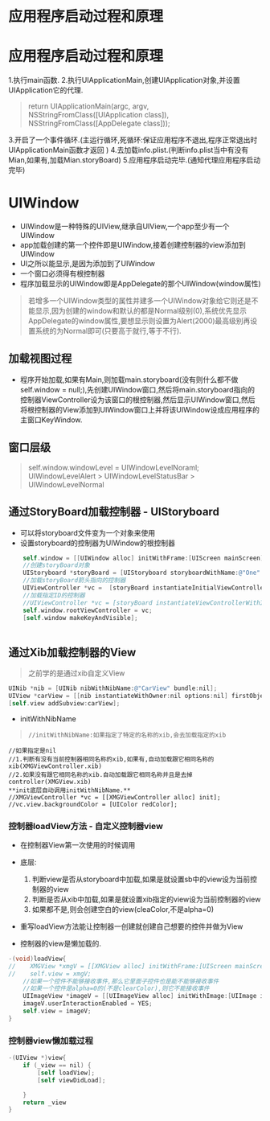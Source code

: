 # 应用程序启动过程和原理

# 应用程序启动过程和原理
1.执行main函数.
2.执行UIApplicationMain,创建UIApplication对象,并设置UIApplication它的代理.
> return UIApplicationMain(argc, argv, NSStringFromClass([UIApplication class]), NSStringFromClass([AppDelegate class]));

3.开启了一个事件循环.(主运行循环,死循环:保证应用程序不退出,程序正常退出时UIApplicationMain函数才返回)
4.去加载info.plist.(判断info.plist当中有没有Mian,如果有,加载Mian.storyBoard)
5.应用程序启动完毕.(通知代理应用程序启动完毕)

# UIWindow
* UIWindow是一种特殊的UIView,继承自UIView,一个app至少有一个UIWindow
* app加载创建的第一个控件即是UIWindow,接着创建控制器的view添加到UIWindow
* UI之所以能显示,是因为添加到了UIWindow
* 一个窗口必须得有根控制器
* 程序加载显示的UIWindow即是AppDelegate的那个UIWindow(window属性)
> 若增多一个UIWindow类型的属性并建多一个UIWindow对象给它则还是不能显示,因为创建的window和默认的都是Normal级别(0),系统优先显示AppDelegate的window属性,要想显示则设置为Alert(2000)最高级别再设置系统的为Normal即可(只要高于就行,等于不行).

## 加载视图过程
* 程序开始加载,如果有Main,则加载main.storyboard(没有则什么都不做self.window = null;),先创建UIWindow窗口,然后将main.storyboard指向的控制器ViewController设为该窗口的根控制器,然后显示UIWindow窗口,然后将根控制器的View添加到UIWindow窗口上并将该UIWindow设成应用程序的主窗口KeyWindow.

## 窗口层级
> self.window.windowLevel = UIWindowLevelNoraml;
UIWindowLevelAlert > UIWindowLevelStatusBar > UIWindowLevelNormal

## 通过StoryBoard加载控制器 - UIStoryboard
* 可以将storyboard文件变为一个对象来使用
* 设置storyboard的控制器为UIWindow的根控制器

```objectivec
    self.window = [[UIWindow alloc] initWithFrame:[UIScreen mainScreen].bounds];
    //创建storyBoard对象
    UIStoryboard *storyBoard = [UIStoryboard storyboardWithName:@"One" bundle:nil];
    //加载storyBoard箭头指向的控制器
    UIViewController *vc =  [storyBoard instantiateInitialViewController];
    //加载指定ID的控制器
    //UIViewController *vc = [storyBoard instantiateViewControllerWithIdentifier:@"VC"];
    self.window.rootViewController = vc;
    [self.window makeKeyAndVisible];
    
```
## 通过Xib加载控制器的View
> 之前学的是通过xib自定义View
```objectivec
UINib *nib = [UINib nibWithNibName:@"CarView" bundle:nil];
UIView *carView = [[nib instantiateWithOwner:nil options:nil] firstObject];
[self.view addSubview:carView];
```

* initWithNibName
 >     //initWithNibName:如果指定了特定的名称的xib,会去加载指定的xib
    //如果指定是nil
    //1.判断有没有当前控制器相同名称的xib,如果有,自动加载跟它相同名称的xib(XMGViewController.xib)
    //2.如果没有跟它相同名称的xib.自动加载跟它相同名称并且是去掉controller(XMGView.xib)
    **init底层自动调用initWithNibName.**
    //XMGViewController *vc = [[XMGViewController alloc] init];
    //vc.view.backgroundColor = [UIColor redColor];
    
### 控制器loadView方法 - 自定义控制器view
* 在控制器View第一次使用的时候调用
* 底层: 
   1. 判断view是否从storyboard中加载,如果是就设置sb中的view设为当前控制器的view
   2. 判断是否从xib中加载,如果是就设置xib指定的view设为当前控制器的view
   3. 如果都不是,则会创建空白的view(cleaColor,不是alpha=0)
   
* 重写loadView方法能让控制器一创建就创建自己想要的控件并做为View
* 控制器的view是懒加载的.

```objectivec
-(void)loadView{
//    XMGView *xmgV = [[XMGView alloc] initWithFrame:[UIScreen mainScreen].bounds];
//    self.view = xmgV;
    //如果一个控件不能够接收事件,那么它里面子控件也是能不能够接收事件
    //如果一个控件是alpha=0的(不是clearColor),则它不能接收事件
    UIImageView *imageV = [[UIImageView alloc] initWithImage:[UIImage imageNamed:@"火影"]];
    imageV.userInteractionEnabled = YES;
    self.view = imageV;
}
```

### 控制器view懒加载过程
```objectivec
-(UIView *)view{
    if (_view == nil) {
        [self loadView];
        [self viewDidLoad];

    }
    return _view
}
```

   